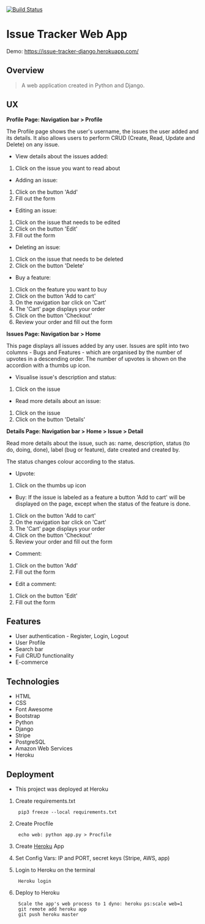 
[![Build Status](https://travis-ci.org/luisanegri/issue-tracker.svg?branch=master)](https://travis-ci.org/luisanegri/issue-tracker)

# Issue Tracker Web App
Demo: https://issue-tracker-django.herokuapp.com/

## Overview

> A web application created in Python and Django.


## UX


__Profile Page: Navigation bar > Profile__

The Profile page shows the user's username, the issues the user added and its details.
It also allows users to perform CRUD (Create, Read, Update and Delete) on any issue.

* View details about the issues added:
1. Click on the issue you want to read about

* Adding an issue:
1. Click on the button 'Add'
2. Fill out the form

* Editing an issue:
1. Click on the issue that needs to be edited
2. Click on the button 'Edit'
3. Fill out the form

* Deleting an issue:
1. Click on the issue that needs to be deleted
2. Click on the button 'Delete'

* Buy a feature:
1. Click on the feature you want to buy
2. Click on the button 'Add to cart'
3. On the navigation bar click on 'Cart'
4. The 'Cart' page displays your order
5. Click on the button 'Checkout'
6. Review your order and fill out the form

__Issues Page: Navigation bar > Home__

This page displays all issues added by any user. 
Issues are split into two columns - Bugs and Features - which are organised by the number of upvotes in a descending order.
The number of upvotes is shown on the accordion with a thumbs up icon.

* Visualise issue's description and status:
1. Click on the issue

* Read more details about an issue:
1. Click on the issue
2. Click on the button 'Details'

__Details Page: Navigation bar > Home > Issue > Detail__

Read more details about the issue, such as: name, description, status (to do, doing, done), label (bug or feature), date created and created by.

The status changes colour according to the status. 

* Upvote:
1. Click on the thumbs up icon

* Buy:
If the issue is labeled as a feature a button 'Add to cart' will be displayed on the page, except when the status of the feature is done.
1. Click on the button 'Add to cart'
2. On the navigation bar click on 'Cart'
3. The 'Cart' page displays your order
4. Click on the button 'Checkout'
5. Review your order and fill out the form

* Comment:
1. Click on the button 'Add'
2. Fill out the form

* Edit a comment:
1. Click on the button 'Edit'
2. Fill out the form


## Features

* User authentication - Register, Login, Logout
* User Profile
* Search bar
* Full CRUD functionality
* E-commerce

## Technologies

* HTML
* CSS
* Font Awesome
* Bootstrap
* Python
* Django
* Stripe
* PostgreSQL
* Amazon Web Services
* Heroku

## Deployment

* This project was deployed at Heroku

1. Create requirements.txt 

        pip3 freeze --local requirements.txt
        
2. Create Procfile

        echo web: python app.py > Procfile
        
3. Create [Heroku](https://www.heroku.com/) App 
4. Set Config Vars:  IP and PORT, secret keys (Stripe, AWS, app) 
5. Login to Heroku on the terminal

        Heroku login
        
6. Deploy to Heroku

        Scale the app's web process to 1 dyno: heroku ps:scale web=1
        git remote add heroku app
        git push heroku master
